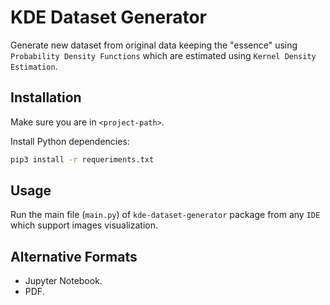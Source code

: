 # KDE Dataset Generator

Generate new dataset from original data keeping the "essence" using `Probability Density Functions` which are estimated using `Kernel Density Estimation`.

## Installation

Make sure you are in `<project-path>`.

Install Python dependencies:

```sh
pip3 install -r requeriments.txt
```

## Usage

Run the main file (`main.py`) of `kde-dataset-generator` package from any `IDE` which support images visualization.

## Alternative Formats

- Jupyter Notebook.
- PDF.
